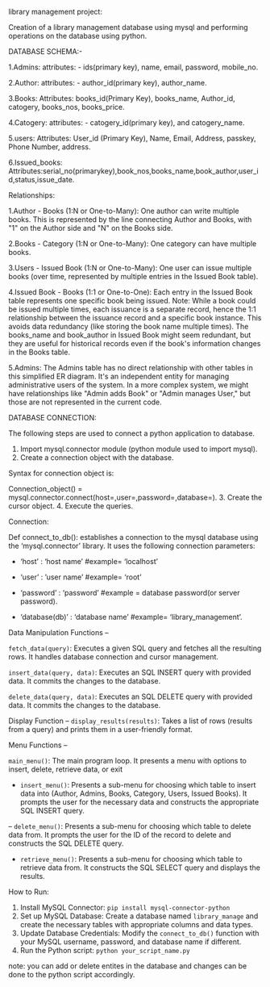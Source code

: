 library management project:

Creation of a library management database using mysql and performing operations on the database using python.


DATABASE SCHEMA:-

1.Admins: attributes: - ids(primary key), name, email, password, mobile_no.

2.Author: attributes: - author_id(primary key), author_name.

3.Books: Attributes: books_id(Primary Key), books_name, Author_id, catogery, books_nos, books_price.

4.Catogery: attributes: -  catogery_id(primary key), and catogery_name.

5.users: Attributes: User_id (Primary Key), Name, Email, Address, passkey, Phone Number, address.

6.Issued_books: Attributes:serial_no(primarykey),book_nos,books_name,book_author,user_id,status,issue_date.


Relationships:

1.Author - Books (1:N or One-to-Many): One author can write multiple books. This is represented by the line connecting Author and Books, with "1" on the Author side and "N" on the Books side.

2.Books - Category (1:N or One-to-Many): One category can have multiple books.

3.Users - Issued Book (1:N or One-to-Many): One user can issue multiple books (over time, represented by multiple entries in the Issued Book table).

4.Issued Book - Books (1:1 or One-to-One): Each entry in the Issued Book table represents one specific book being issued. Note: While a book could be issued multiple times, each issuance is a separate record, hence the 1:1 relationship between the issuance record and a specific book instance. This avoids data redundancy (like storing the book name multiple times). The books_name and book_author in Issued Book might seem redundant, but they are useful for historical records even if the book's information changes in the Books table.

5.Admins: The Admins table has no direct relationship with other tables in this simplified ER diagram. It's an independent entity for managing administrative users of the system. In a more complex system, we might have relationships like "Admin adds Book" or "Admin manages User," but those are not represented in the current code.


DATABASE CONNECTION:

The following steps are used to connect a python application to database.
1.	Import mysql.connector  module (python module used to import mysql).
2.	Create a connection object with the database.

Syntax for connection object is:

Connection_object() = mysql.connector.connect(host=<host name>,user=<user name>,password=<db password>,database=<database name>).
3.	Create the cursor object.
4.	Execute the queries.


Connection:

Def connect_to_db(): establishes a connection to the mysql database using the ‘mysql.connector’ library. It uses the following connection parameters:

-	‘host’ : ‘host name’   #example= ‘localhost’

-	‘user’ : ’user name’    #example= ‘root’

-	 ‘password’ : ‘password’   #example = database password(or server password).

-	 ‘database(db)’ : ‘database name’   #example= ‘library_management’.


Data Manipulation Functions –

 `fetch_data(query)`: Executes a given SQL query and fetches all the resulting rows. It handles database connection and cursor management. 

 `insert_data(query, data)`: Executes an SQL INSERT query with provided data. It commits the changes to the database. 

 `delete_data(query, data)`: Executes an SQL DELETE query with provided data. It commits the changes to the database.


Display Function – 
`display_results(results)`: Takes a list of rows (results from a query) and prints them in a user-friendly format.


Menu Functions –
 
 `main_menu()`: The main program loop. It presents a menu with options to insert, delete, retrieve data, or exit

 - `insert_menu()`: Presents a sub-menu for choosing which table to insert data into (Author, Admins, Books, Category, Users, Issued Books). It prompts the user for the necessary data and constructs the appropriate SQL INSERT query. 

– `delete_menu()`: Presents a sub-menu for choosing which table to delete data from. It prompts the user for the ID of the record to delete and constructs the SQL DELETE query. 

- `retrieve_menu()`: Presents a sub-menu for choosing which table to retrieve data from. It constructs the SQL SELECT query and displays the results.


How to Run:

1. Install MySQL Connector: `pip install mysql-connector-python` 
2. Set up MySQL Database: Create a database named `library_manage` and create the necessary tables with appropriate columns and data types. 
3. Update Database Credentials: Modify the `connect_to_db()` function with your MySQL username, password, and database name if different. 
4. Run the Python script: `python your_script_name.py`


note: you can add or delete entites in the database and changes can be done to the python script accordingly.
